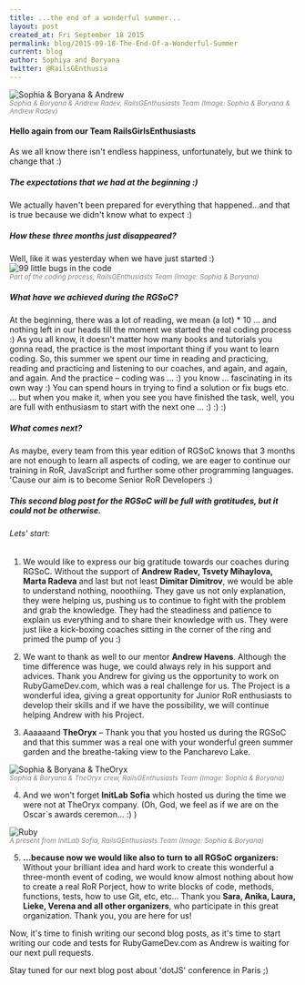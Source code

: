 ```yaml
---
title: ...the end of a wonderful summer...
layout: post
created_at: Fri September 18 2015
permalink: blog/2015-09-18-The-End-Of-a-Wonderful-Summer
current: blog
author: Sophiya and Boryana
twitter: @RailsGEnthusia 
---
```


<img src="https://github.com/BubetoManolova/summer-of-code/blob/gh-pages/img/blog/2015/rails-g-enthusiasts-coffee.jpg" alt="Sophia & Boryana & Andrew">
<br><font color="grey"><small><i> Sophia & Boryana & Andrew Radev, RailsGEnthusiasts Team (Image: Sophia & Boryana & Andrew Radev)</i></small></font>

#### Hello again from our Team RailsGirlsEnthusiasts

As we all know there isn't endless happiness, unfortunately, but we think to change that :)

##### The expectations that we had at the beginning :)
We actually haven't been prepared for everything that happened...and that is true because we didn't know what to expect :) 

##### How these three months just disappeared?
Well, like it was yesterday when we have just started :)
<img src="https://github.com/BubetoManolova/summer-of-code/blob/gh-pages/img/blog/2015/rails-g-enthusiasts-bugs.jpg" alt="99 little bugs in the code">
<br><font color="grey"><small><i> Part of the coding process, RailsGEnthusiasts Team (Image: Sophia & Boryana)</i></small></font>

##### What have we achieved during the RGSoC?
At the beginning, there was a lot of reading, we mean (a lot) * 10 … and nothing left in our heads till the moment we started the real coding process :)
As you all know, it doesn't matter how many books and tutorials you gonna read, the practice is the most important thing if you want to learn coding. 
So, this summer we spent our time in reading and practicing, reading and practicing and listening to our coaches, and again, and again, and again. And the practice – coding was … :) you know … fascinating in its own way :) You can spend hours in trying to find a solution or fix bugs etc. … but when you make it, when you see you have finished the task, well, you are full with enthusiasm to start with the next one … :) :) :) 

##### What comes next?
As maybe, every team from this year edition of RGSoC knows that 3 months are not enough to learn all aspects of coding, we are eager to continue our training in RoR, JavaScript and further some other programming languages. 'Cause our aim is to become Senior RoR Developers :)

##### This second blog post for the RGSoC will be full with gratitudes, but it could not be otherwise.

###### Lets' start:

1. We would like to express our big gratitude towards our coaches during RGSoC. 
Without the support of **Andrew Radev, Tsvety Mihaylova, Marta Radeva** and last but not least **Dimitar Dimitrov**, we would be able to understand nothing, nooothiing.
They gave us not only explanation, they were helping us, pushing us to continue to fight with the problem and grab the knowledge. They had the steadiness and patience to explain us everything and to share their knowledge with us. They were just like a kick-boxing coaches sitting in the corner of the ring and primed the pump of you :) 

2. We want to thank as well to our mentor **Andrew Havens**. Although the time difference was huge, we could always rely in his support and advices. Thank you Andrew for giving us the opportunity to work on RubyGameDev.com, which was a real challenge for us. The Project is a wonderful idea, giving a great opportunity for Junior RoR enthusiasts to develop their skills and if we have the possibility, we will continue helping Andrew with his Project.

3. Aaaaaand **TheOryx** – Thank you that you hosted us during the RGSoC and that this summer was a real one with your wonderful green summer garden and the breathe-taking view to the Pancharevo Lake.
<img src="https://github.com/BubetoManolova/summer-of-code/blob/gh-pages/img/blog/2015/rails-g-enthusiasts-TheOryx.png" alt="Sophia & Boryana & TheOryx">
<br><font color="grey"><small><i> Sophia & Boryana & TheOryx crew, RailsGEnthusiasts Team (Image: Sophia & Boryana)</i></small></font>

4. And we won't forget **InitLab Sofia** which hosted us during the time we were not at TheOryx company. (Oh, God, we feel as if we are on the Oscar`s awards ceremon... :)  )<br>
<img src="https://github.com/BubetoManolova/summer-of-code/blob/gh-pages/img/blog/2015/rails-g-enthusiasts-ruby.jpg" alt="Ruby">
<br><font color="grey"><small><i> A present from InitLab Sofia, RailsGEnthusiasts Team (Image: Sophia & Boryana)</i></small></font>

5. **...because now we would like also to turn to all RGSoC organizers:** Without your brilliant idea and hard work to create this wonderful a three-month event of coding, we would know almost nothing about how to create a real RoR Porject, how to write blocks of code, methods, functions, tests, how to use Git, etc, etc…
Thank you **Sara, Anika, Laura, Lieke, Verena and all other organizers**, who participate in this great organization. Thank you, you are here for us!

Now, it's time to finish writing our second blog posts, as it's time to start writing our code and tests for RubyGameDev.com as Andrew is waiting for our next pull requests.    

Stay tuned for our next blog post about 'dotJS' conference in Paris ;)

